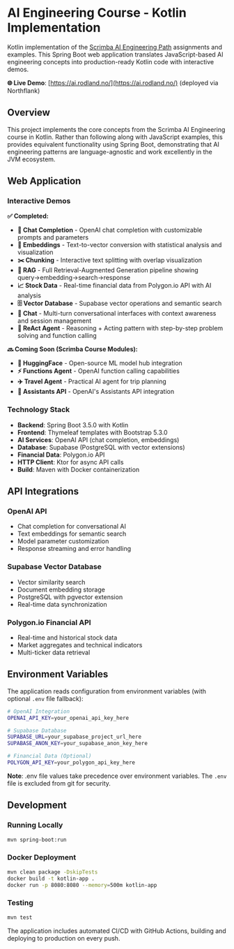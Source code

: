 # AI Engineering Course - Kotlin Implementation

Kotlin implementation of the [Scrimba AI Engineering Path](https://scrimba.com/the-ai-engineer-path-c02v) assignments and examples. This Spring Boot web application translates JavaScript-based AI engineering concepts into production-ready Kotlin code with interactive demos.

**🌐 Live Demo**: [https://ai.rodland.no/](https://ai.rodland.no/) (deployed via Northflank)

## Overview

This project implements the core concepts from the Scrimba AI Engineering course in Kotlin. Rather than following along with JavaScript examples, this provides equivalent functionality using Spring Boot, demonstrating that AI engineering patterns are language-agnostic and work excellently in the JVM ecosystem.

## Web Application

### Interactive Demos

**✅ Completed:**
- **🤖 Chat Completion** - OpenAI chat completion with customizable prompts and parameters
- **🔢 Embeddings** - Text-to-vector conversion with statistical analysis and visualization  
- **✂️ Chunking** - Interactive text splitting with overlap visualization
- **🔗 RAG** - Full Retrieval-Augmented Generation pipeline showing query→embedding→search→response
- **📈 Stock Data** - Real-time financial data from Polygon.io API with AI analysis
- **🗄️ Vector Database** - Supabase vector operations and semantic search
- **💬 Chat** - Multi-turn conversational interfaces with context awareness and session management
- **🧠 ReAct Agent** - Reasoning + Acting pattern with step-by-step problem solving and function calling

**🔜 Coming Soon (Scrimba Course Modules):**
- **🤗 HuggingFace** - Open-source ML model hub integration
- **⚡ Functions Agent** - OpenAI function calling capabilities
- **✈️ Travel Agent** - Practical AI agent for trip planning
- **🎯 Assistants API** - OpenAI's Assistants API integration

### Technology Stack
- **Backend**: Spring Boot 3.5.0 with Kotlin
- **Frontend**: Thymeleaf templates with Bootstrap 5.3.0
- **AI Services**: OpenAI API (chat completion, embeddings)
- **Database**: Supabase (PostgreSQL with vector extensions)
- **Financial Data**: Polygon.io API
- **HTTP Client**: Ktor for async API calls
- **Build**: Maven with Docker containerization

## API Integrations

### OpenAI API
- Chat completion for conversational AI
- Text embeddings for semantic search
- Model parameter customization
- Response streaming and error handling

### Supabase Vector Database
- Vector similarity search
- Document embedding storage
- PostgreSQL with pgvector extension
- Real-time data synchronization

### Polygon.io Financial API
- Real-time and historical stock data
- Market aggregates and technical indicators
- Multi-ticker data retrieval

## Environment Variables

The application reads configuration from environment variables (with optional `.env` file fallback):

```bash
# OpenAI Integration
OPENAI_API_KEY=your_openai_api_key_here

# Supabase Database
SUPABASE_URL=your_supabase_project_url_here
SUPABASE_ANON_KEY=your_supabase_anon_key_here

# Financial Data (Optional)
POLYGON_API_KEY=your_polygon_api_key_here
```

**Note**: .env file values take precedence over environment variables. The `.env` file is excluded from git for security.

## Development

### Running Locally
```bash
mvn spring-boot:run
```

### Docker Deployment
```bash
mvn clean package -DskipTests
docker build -t kotlin-app .
docker run -p 8080:8080 --memory=500m kotlin-app
```

### Testing
```bash
mvn test
```

The application includes automated CI/CD with GitHub Actions, building and deploying to production on every push.